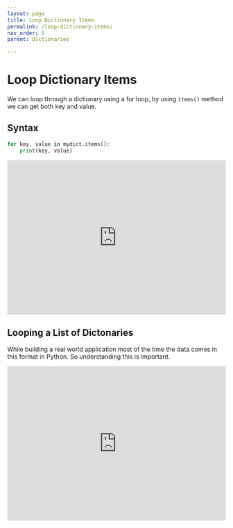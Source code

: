 ```yaml
---
layout: page
title: Loop Dictionary Items
permalink: /loop-dictionary-items/
nav_order: 5
parent: Dictionaries

---
```

# Loop Dictionary Items
We can loop through a dictionary using a for loop, by using `items()` method we can get both key and value.

## Syntax
```python
for key, value in mydict.items():
    print(key, value)
```
<div class="code-example">
<iframe src="https://trinket.io/embed/python3/b1d68345ef" width="100%" height="356" frameborder="0" marginwidth="0" marginheight="0" allowfullscreen></iframe>
</div>

## Looping a List of Dictonaries
While building a real world application most of the time the data comes in this format in Python. So understanding this is important.

<div class="code-example">
<iframe src="https://trinket.io/embed/python3/93c3a61a44" width="100%" height="356" frameborder="0" marginwidth="0" marginheight="0" allowfullscreen></iframe>
</div>